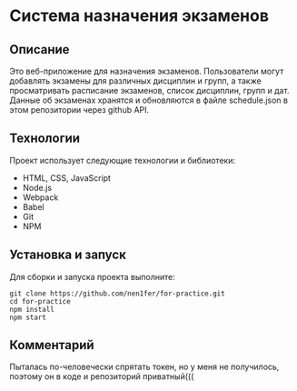 # Система назначения экзаменов

## Описание

Это веб-приложение для назначения экзаменов. Пользователи могут добавлять экзамены для различных дисциплин и групп, а также просматривать расписание экзаменов, список дисциплин, групп и дат. Данные об экзаменах хранятся и обновляются в файле schedule.json в этом репозитории через github API.

## Технологии

Проект использует следующие технологии и библиотеки:

- HTML, CSS, JavaScript
- Node.js
- Webpack
- Babel
- Git
- NPM

## Установка и запуск

Для сборки и запуска проекта выполните:

    
    git clone https://github.com/nen1fer/for-practice.git
    cd for-practice
    npm install
    npm start
## Комментарий

Пыталась по-человечески спрятать токен, но у меня не получилось, поэтому он в коде и репозиторий приватный(((
